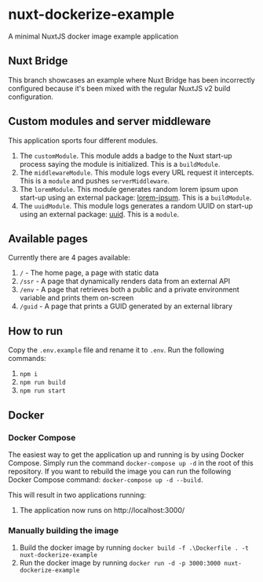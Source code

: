 # nuxt-dockerize-example
A minimal NuxtJS docker image example application

## Nuxt Bridge
This branch showcases an example where Nuxt Bridge has been incorrectly configured because it's been mixed with the regular NuxtJS v2 build configuration.

## Custom modules and server middleware
This application sports four different modules.
1. The `customModule`. This module adds a badge to the Nuxt start-up process saying the module is initialized. This is a `buildModule`.
2. The `middlewareModule`. This module logs every URL request it intercepts. This is a `module` and pushes `serverMiddleware`.
2. The `loremModule`. This module generates random lorem ipsum upon start-up using an external package: [lorem-ipsum](https://www.npmjs.com/package/lorem-ipsum). This is a `buildModule`.
2. The `uuidModule`. This module logs generates a random UUID on start-up using an external package: [uuid](https://www.npmjs.com/package/uuid). This is a `module`.

## Available pages
Currently there are 4 pages available:
1. `/` - The home page, a page with static data
2. `/ssr` - A page that dynamically renders data from an external API
3. `/env` - A page that retrieves both a public and a private environment variable and prints them on-screen
4. `/guid` - A page that prints a GUID generated by an external library

## How to run
Copy the `.env.example` file and rename it to `.env`.
Run the following commands:
1. `npm i`
2. `npm run build`
3. `npm run start`

## Docker
### Docker Compose

The easiest way to get the application up and running is by using Docker Compose.
Simply run the command `docker-compose up -d` in the root of this repository. If you want to rebuild the image you can run the following Docker Compose command: `docker-compose up -d --build`.

This will result in two applications running:
1. The application now runs on http://localhost:3000/

### Manually building the image
1. Build the docker image by running `docker build -f .\Dockerfile . -t nuxt-dockerize-example`
2. Run the docker image by running `docker run -d -p 3000:3000 nuxt-dockerize-example`
